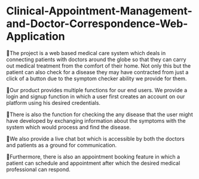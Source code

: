 # Clinical-Appointment-Management-and-Doctor-Correspondence-Web-Application

🔸The project is a web based medical care system which deals in connecting patients with doctors around the globe so that they can carry out medical treatment from the comfort of their home. Not only this but the patient can also check for a disease they may have contracted from just a click of a button due to the symptom checker ability we provide for them.

🔸Our product provides multiple functions for our end users. We provide a login and signup function in which a user first creates an account on our platform using his desired credentials.

🔸There is also the function for checking the any disease that the user might have developed by exchanging information about the symptoms with the system which would process and find the disease. 

🔸We also provide a live chat bot which is accessible by both the doctors and patients as a ground for communication.

🔸Furthermore, there is also an appointment booking feature in which a patient can schedule and appointment after which the desired medical professional can respond.
